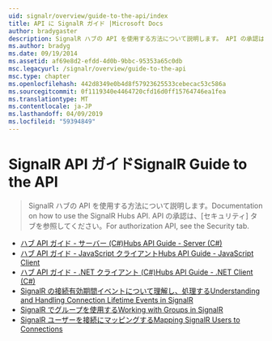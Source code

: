 ```yaml
---
uid: signalr/overview/guide-to-the-api/index
title: API に SignalR ガイド |Microsoft Docs
author: bradygaster
description: SignalR ハブの API を使用する方法について説明します。 API の承認は、[セキュリティ] タブを参照してください。
ms.author: bradyg
ms.date: 09/19/2014
ms.assetid: af69e8d2-efdd-4d0b-9bbc-95353a65c0db
msc.legacyurl: /signalr/overview/guide-to-the-api
msc.type: chapter
ms.openlocfilehash: 442d8349e0b4d8f57923625533cebecac53c586a
ms.sourcegitcommit: 0f1119340e4464720cfd16d0ff15764746ea1fea
ms.translationtype: MT
ms.contentlocale: ja-JP
ms.lasthandoff: 04/09/2019
ms.locfileid: "59394849"
---
```

# <a name="signalr-guide-to-the-api"></a><span data-ttu-id="78f2b-104">SignalR API ガイド</span><span class="sxs-lookup"><span data-stu-id="78f2b-104">SignalR Guide to the API</span></span>

> <span data-ttu-id="78f2b-105">SignalR ハブの API を使用する方法について説明します。</span><span class="sxs-lookup"><span data-stu-id="78f2b-105">Documentation on how to use the SignalR Hubs API.</span></span> <span data-ttu-id="78f2b-106">API の承認は、[セキュリティ] タブを参照してください。</span><span class="sxs-lookup"><span data-stu-id="78f2b-106">For authorization API, see the Security tab.</span></span>


- [<span data-ttu-id="78f2b-107">ハブ API ガイド - サーバー (C#)</span><span class="sxs-lookup"><span data-stu-id="78f2b-107">Hubs API Guide - Server (C#)</span></span>](hubs-api-guide-server.md)
- [<span data-ttu-id="78f2b-108">ハブ API ガイド - JavaScript クライアント</span><span class="sxs-lookup"><span data-stu-id="78f2b-108">Hubs API Guide - JavaScript Client</span></span>](hubs-api-guide-javascript-client.md)
- [<span data-ttu-id="78f2b-109">ハブ API ガイド - .NET クライアント (C#)</span><span class="sxs-lookup"><span data-stu-id="78f2b-109">Hubs API Guide - .NET Client (C#)</span></span>](hubs-api-guide-net-client.md)
- [<span data-ttu-id="78f2b-110">SignalR の接続有効期間イベントについて理解し、処理する</span><span class="sxs-lookup"><span data-stu-id="78f2b-110">Understanding and Handling Connection Lifetime Events in SignalR</span></span>](handling-connection-lifetime-events.md)
- [<span data-ttu-id="78f2b-111">SignalR でグループを使用する</span><span class="sxs-lookup"><span data-stu-id="78f2b-111">Working with Groups in SignalR</span></span>](working-with-groups.md)
- [<span data-ttu-id="78f2b-112">SignalR ユーザーを接続にマッピングする</span><span class="sxs-lookup"><span data-stu-id="78f2b-112">Mapping SignalR Users to Connections</span></span>](mapping-users-to-connections.md)
